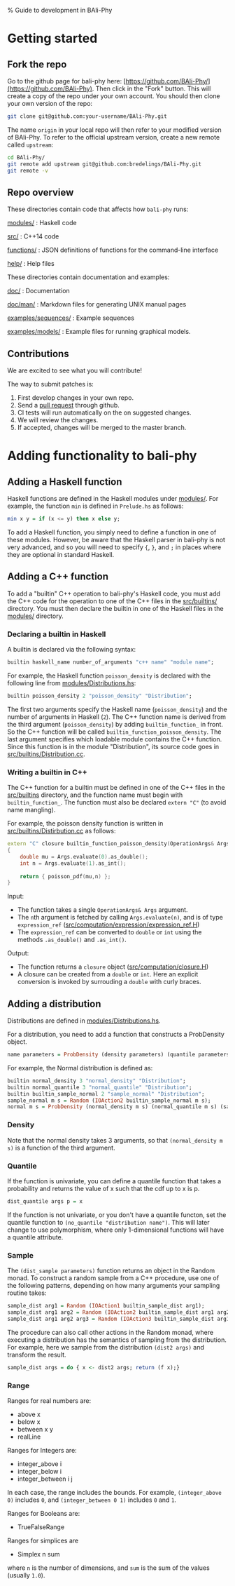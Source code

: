 % Guide to development in BAli-Phy

# Getting started

## Fork the repo

Go to the github page for bali-phy here: [https://github.com/BAli-Phy/](https://github.com/BAli-Phy).  Then click in the "Fork" button.  This will create a copy of the repo under your own account.  You should then clone your own version of the repo:

``` sh
git clone git@github.com:your-username/BAli-Phy.git
```

The name `origin` in your local repo will then refer to your modified version of BAli-Phy.  To refer to the official upstream version, create a new remote called `upstream`:

``` sh
cd BAli-Phy/
git remote add upstream git@github.com:bredelings/BAli-Phy.git
git remote -v
```

## Repo overview

These directories contain code that affects how `bali-phy` runs:

[modules/](https://github.com/bredelings/BAli-Phy/blob/master/modules)
: Haskell code

[src/](https://github.com/bredelings/BAli-Phy/blob/master/src)
: C++14 code

[functions/](https://github.com/bredelings/BAli-Phy/blob/master/functions)
: JSON definitions of functions for the command-line interface

[help/](https://github.com/bredelings/BAli-Phy/blob/master/help)
: Help files

These directories contain documentation and examples:

[doc/](https://github.com/bredelings/BAli-Phy/blob/master/doc/)
: Documentation

[doc/man/](https://github.com/bredelings/BAli-Phy/blob/master/doc/man/)
: Markdown files for generating UNIX manual pages

[examples/sequences/](https://github.com/bredelings/BAli-Phy/blob/master/examples/sequences/)
: Example sequences

[examples/models/](https://github.com/bredelings/BAli-Phy/blob/master/examples/models/)
: Example files for running graphical models.

## Contributions

We are excited to see what you will contribute!

The way to submit patches is:

1. First develop changes in your own repo.
1. Send a [pull request](https://help.github.com/articles/about-pull-requests/) through github.
1. CI tests will run automatically on the on suggested  changes.
1. We will review the changes.
1. If accepted, changes will be merged to the master branch.

# Adding functionality to bali-phy

## Adding a Haskell function

Haskell functions are defined in the Haskell modules under [modules/](https://github.com/bredelings/BAli-Phy/blob/master/modules/).  For example, the function `min` is defined in `Prelude.hs` as follows:

``` Haskell
min x y = if (x <= y) then x else y;
```

To add a Haskell function, you simply need to define a function in one of these modules.  However, be aware that the Haskell parser in bali-phy is not very advanced, and so you will need to specify `{`, `}`, and `;` in places where they are optional in standard Haskell.

## Adding a C++ function

To add a "builtin" C++ operation to bali-phy's Haskell code, you must add the C++ code for the operation to one of the C++ files in the [src/builtins/](https://github.com/bredelings/BAli-Phy/blob/master/src/builtins) directory.  You must then declare the builtin in one of the Haskell files in the [modules/](https://github.com/bredelings/BAli-Phy/blob/master/modules/) directory.

### Declaring a builtin in Haskell

A builtin is declared via the following syntax:

``` Haskell
builtin haskell_name number_of_arguments "c++ name" "module name";
```

For example, the Haskell function `poisson_density` is declared with the following line from [modules/Distributions.hs](https://github.com/bredelings/BAli-Phy/blob/master/modules/Distributions.hs):

``` Haskell
builtin poisson_density 2 "poisson_density" "Distribution";
```

The first two arguments specify the Haskell name (`poisson_density`) and the number of arguments in Haskell (`2`).  The C++ function name is derived from the third argument (`poisson_density`) by adding `builtin_function_` in front.  So the C++ function will be called `builtin_function_poisson_density`.  The last argument specifies which loadable module contains the C++ function.  Since this function is in the module "Distribution", its source code goes in [src/builtins/Distribution.cc](https://github.com/bredelings/BAli-Phy/blob/master/src/builtins/Distribution.cc).

### Writing a builtin in C++

The C++ function for a builtin must be defined in one of the C++ files in the [src/builtins](https://github.com/bredelings/BAli-Phy/blob/master/src/builtins) directory, and the function name must begin with `builtin_function_`.  The function must also be declared `extern "C"` (to avoid name mangling).

For example, the poisson density function is written in [src/builtins/Distirbution.cc](https://github.com/bredelings/BAli-Phy/blob/master/src/builtins/Distribution.cc) as follows:

``` C++
extern "C" closure builtin_function_poisson_density(OperationArgs& Args)
{
    double mu = Args.evaluate(0).as_double();
    int n = Args.evaluate(1).as_int();
  
    return { poisson_pdf(mu,n) };
}
```

Input:

* The function takes a single `OperationArgs& Args` argument.
* The `n`th argument is fetched by calling `Args.evaluate(n)`, and is of type `expression_ref` ([src/computation/expression/expression_ref.H](https://github.com/bredelings/BAli-Phy/blob/master/src/computation/expression/expression_ref.H))
* The `expression_ref` can be converted to `double` or `int` using the methods `.as_double()` and `.as_int()`.

Output:

* The function returns a `closure` object ([src/computation/closure.H](https://github.com/bredelings/BAli-Phy/blob/master/src/computation/closure.H))
* A closure can be created from a `double` or `int`.  Here an explicit conversion is invoked by surrouding a `double` with curly braces.

## Adding a distribution

Distributions are defined in [modules/Distributions.hs](https://github.com/bredelings/BAli-Phy/blob/master/modules/Distributions.hs).

For a distribution, you need to add a function that constructs a ProbDensity object.

``` Haskell
name parameters = ProbDensity (density parameters) (quantile parameters) (sample parameters) (range parameters);
```

For example, the Normal distribution is defined as:
``` Haskell
builtin normal_density 3 "normal_density" "Distribution";
builtin normal_quantile 3 "normal_quantile" "Distribution";
builtin builtin_sample_normal 2 "sample_normal" "Distribution";
sample_normal m s = Random (IOAction2 builtin_sample_normal m s);
normal m s = ProbDensity (normal_density m s) (normal_quantile m s) (sample_normal m s) realLine;
```

### Density
Note that the normal density takes 3 arguments, so that `(normal_density m s)` is a function of the third argument.

### Quantile
If the function is univariate, you can define
a quantile function that takes a probability and returns the value of
x such that the cdf up to x is p.
``` Haskell
dist_quantile args p = x
```
If the function is not univariate, or you don't have a quantile functon, set the quantile function to `(no_quantile "distribution name")`.  This will later change to use polymorphism, where only 1-dimensional functions will have a quantile attribute.

### Sample
The `(dist_sample parameters)` function returns an object in the Random monad.
To construct a random sample from a C++ procedure, use one of the following patterns, depending on how many arguments your sampling routine takes:
``` Haskell
sample_dist arg1 = Random (IOAction1 builtin_sample_dist arg1);
sample_dist arg1 arg2 = Random (IOAction2 builtin_sample_dist arg1 arg2);
sample_dist arg1 arg2 arg3 = Random (IOAction3 builtin_sample_dist arg1 arg2 arg3);
```
The procedure can also call other actions in the Random monad, where executing a distribution has the semantics of sampling from the distribution.  For example, here we sample from the distribution `(dist2 args)` and transform the result.
``` Haskell
sample_dist args = do { x <- dist2 args; return (f x);}
```

### Range

Ranges for real numbers are:

* above x
* below x
* between x y
* realLine

Ranges for Integers are:

 * integer_above i
 * integer_below i
 * integer_between i j

In each case, the range includes the bounds.  For example, `(integer_above 0)` includes `0`, and `(integer_between 0 1)` includes `0` and `1`.

Ranges for Booleans are:

* TrueFalseRange

Ranges for simplices are

* Simplex n sum

where `n` is the number of dimensions, and `sum` is the sum of the values (usually `1.0`).

	 

	 

